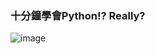 ### 十分鐘學會Python!? Really?


![image](https://user-images.githubusercontent.com/17948436/140631698-87dc8d80-a603-4ab6-b004-a9cee141a0de.png)
